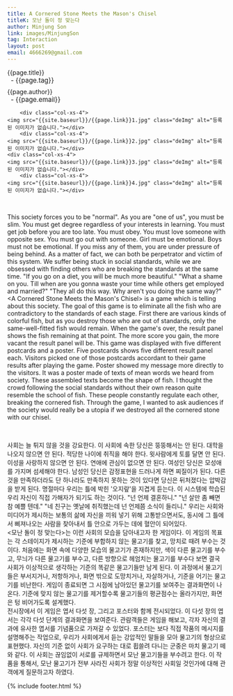 ```yaml
---
title: A Cornered Stone Meets the Mason's Chisel
titleK: 모난 돌이 정 맞는다
author: Minjung Son
link: images/MinjungSon
tag: Interaction
layout: post
email: 4666269@gmail.com
---	
```


<div class="container">

<div class="deDep">
{{page.title}}<br>
<p style="font-size:15px; margin:0px; padding:0px 0px 0px 8px; margin:0px 0px 8px 0px;">- {{page.tag}}</p>
{{page.author}}<br>
<p style="font-size:15px; margin:0px; padding:0px 0px 0px 8px;">- {{page.email}}</p>
</div>


<div class="row" class="imgcolor">
	
		<div class="col-xs-4">
	<img src="{{site.baseurl}}/{{page.link}}1.jpg" class="deImg" alt="등록된 이미지가 없습니다."></div>
		<div class="col-xs-4">
	<img src="{{site.baseurl}}/{{page.link}}2.jpg" class="deImg" alt="등록된 이미지가 없습니다."></div>
	<div class="col-xs-4">
	<img src="{{site.baseurl}}/{{page.link}}3.jpg" class="deImg" alt="등록된 이미지가 없습니다."></div>
		<div class="col-xs-4">
	<img src="{{site.baseurl}}/{{page.link}}4.jpg" class="deImg" alt="등록된 이미지가 없습니다."></div>
	
</div>
<br>

<div class="det lato">



This society forces you to be "normal". As you are "one of us", you must be slim. You must get degree regardless of your interests in learning. You must get job before you are too late. You must obey. You must love someone with opposite sex. You must go out with someone. Girl must be emotional. Boys must not be emotional. If you miss any of them, you are under pressure of being behind. 
As a matter of fact, we can both be perpetrator and victim of this system. We suffer being stuck in social standards, while we are obsessed with finding others who are breaking the standards at the same time. "If you go on a diet, you will be much more beautiful." "What a shame on you. Till when are you gonna waste your time while others get employed and married?" "They all do this way. Why aren't you doing the same way?"
<br>
<A Cornered Stone Meets the Mason's Chisel> is a game which is telling about this society. The goal of this game is to eliminate all the fish who are contradictory to the standards of each stage. First there are various kinds of colorful fish, but as you destroy those who are out of standards, only the same-well-fitted fish would remain. When the game's over, the result panel shows the fish remaining at that point. The more score you gain, the more vacant the result panel will be.
This game was displayed with five different postcards and a poster. Five postcards shows five different result panel each. Visitors picked one of those postcards accordant to their game results after playing the game. Poster showed my message more directly to the visitors. It was a poster made of texts of mean words we heard from society. These assembled texts become the shape of fish. I thought the crowd following the social standards without their own reason quite resemble the school of fish. These people constantly regulate each other, breaking the cornered fish. Through the game, I wanted to ask audiences if the society would really be a utopia if we destroyed all the cornered stone with our chisel.



</div>

<br>

<div class="noto">

사회는 늘 튀지 않을 것을 강요한다. 이 사회에 속한 당신은 뚱뚱해서는 안 된다. 대학을 나오지 않으면 안 된다. 적당한 나이에 취직을 해야 한다. 윗사람에게 토를 달면 안 된다. 이성을 사랑하지 않으면 안 된다. 연애에 관심이 없으면 안 된다. 여성인 당신은 모성애를 가지며 섬세해야 한다. 남성인 당신은 감정표현을 드러나게 하면 찌질이가 된다. 다른 것을 만족하더라도 단 하나라도 만족하지 못하는 것이 있다면 당신은 뒤처졌다는 압박감을 받게 된다. 명절마다 우리는 틀에 박힌 '오지랖'을 지겹게 듣는다. 이 시스템에 학습된 우리 자신이 직접 가해자가 되기도 하는 것이다. "넌 언제 결혼하니." "넌 살만 좀 빼면 참 예쁠 텐데." "네 친구는 옛날에 취직했는데 넌 언제쯤 소식이 들리니." 우리는 사회와 미디어가 제시하는 보통의 삶에 자신을 끼워 넣기 위해 고통받으면서도, 동시에 그 틀에서 삐져나오는 사람을 찾아내서 틀 안으로 가두는 데에 혈안이 되어있다. 
<br>
<모난 돌이 정 맞는다>는 이런 사회의 모습을 담아내고자 한 게임이다. 이 게임의 목표는 각 스테이지가 제시하는 기준에 부합하지 않는 물고기를 찾고, 망치로 때려 부수는 것이다. 처음에는 화면 속에 다양한 모습의 물고기가 존재하지만, 색이 다른 물고기를 부수고, 무늬가 다른 물고기를 부수고, 다른 방향으로 헤엄치는 물고기를 부수다 보면 결국 사회가 이상적으로 생각하는 기준의 똑같은 물고기들만 남게 된다. 이 과정에서 물고기들은 부서지거나, 저항하거나, 화면 밖으로 도망치거나, 자살하거나, 기준을 어기는 물고기를 비난한다. 게임이 종료되면 그 시점에 남아있던 물고기를 보여주는 결과화면이 나온다. 기준에 맞지 않는 물고기를 제거할수록 물고기들의 평균점수는 올라가지만, 화면은 텅 비어가도록 설계했다. 
<br>
전시장에서 이 게임은 엽서 다섯 장, 그리고 포스터와 함께 전시되었다. 이 다섯 장의 엽서는 각각 다섯 단계의 결과화면을 보여준다. 관람객들은 게임을 해보고, 각자 자신의 결과에 유사한 엽서를 기념품으로 가져갈 수 있었다. 포스터는 보다 직접 작품의 메시지를 설명해주는 작업으로, 우리가 사회에게서 듣는 강압적인 말들을 모아 물고기의 형상으로 표현했다. 자신의 기준 없이 사회가 요구하는 대로 휩쓸려 다니는 군중은 마치 물고기 떼와 같다. 이 사회는 끊임없이 서로를 규제하면서 모난 물고기들을 부수려고 한다. 이 작품을 통해서, 모난 물고기가 전부 사라진 사회가 정말 이상적인 사회일 것인가에 대해 관객에게 질문하고자 하였다.


</div>
 {% include footer.html %}